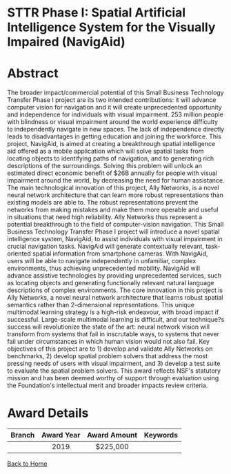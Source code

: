 
STTR Phase I: Spatial Artificial Intelligence System for the Visually Impaired (NavigAid)
=========================================================================================

# Abstract


The broader impact/commercial potential of this Small Business Technology Transfer Phase I project are its two intended contributions: it will advance computer vision for navigation and it will create unprecedented opportunity and independence for individuals with visual impairment. 253 million people with blindness or visual impairment around the world experience difficulty to independently navigate in new spaces. The lack of independence directly leads to disadvantages in getting education and joining the workforce. This project, NavigAid, is aimed at creating a breakthrough spatial intelligence aid offered as a mobile application which will solve spatial tasks from locating objects to identifying paths of navigation, and to generating rich descriptions of the surroundings. Solving this problem will unlock an estimated direct economic benefit of $26B annually for people with visual impairment around the world, by decreasing the need for human assistance. The main technological innovation of this project, Ally Networks, is a novel neural network architecture that can learn more robust representations than existing models are able to. The robust representations prevent the networks from making mistakes and make them more operable and useful in situations that need high reliability. Ally Networks thus represent a potential breakthrough to the field of computer-vision navigation. This Small Business Technology Transfer Phase I project will introduce a novel spatial intelligence system, NavigAid, to assist individuals with visual impairment in crucial navigation tasks. NavigAid will generate contextually relevant, task-oriented spatial information from smartphone cameras. With NavigAid, users will be able to navigate independently in unfamiliar, complex environments, thus achieving unprecedented mobility. NavigAid will advance assistive technologies by providing unprecedented services, such as locating objects and generating functionally relevant natural language descriptions of complex environments. The core innovation in this project is Ally Networks, a novel neural network architecture that learns robust spatial semantics rather than 2-dimensional representations. This unique multimodal learning strategy is a high-risk endeavour, with broad impact if successful. Large-scale multimodal learning is difficult, and our technique?s success will revolutionize the state of the art: neural network vision will transform from systems that fail in inscrutable ways, to systems that never fail under circumstances in which human vision would not also fail. Key objectives of this project are to 1) develop and validate Ally Networks on benchmarks, 2) develop spatial problem solvers that address the most pressing needs of users with visual impairment, and 3) develop a test suite to evaluate the spatial problem solvers. This award reflects NSF's statutory mission and has been deemed worthy of support through evaluation using the Foundation's intellectual merit and broader impacts review criteria.  

# Award Details

|Branch|Award Year|Award Amount|Keywords|
| :---: | :---: | :---: | :---: |
||2019|$225,000||
  
  


[Back to Home](https://github.com/chrischow/dod_sbir_awards/JT/#445)